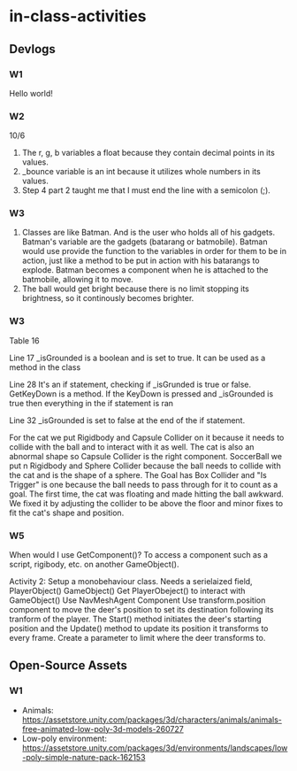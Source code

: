 # in-class-activities
## Devlogs
### W1
Hello world!


### W2
10/6
1. The r, g, b variables a float because they contain decimal points in its values.
2. _bounce variable is an int because it utilizes whole numbers in its values.
3. Step 4 part 2 taught me that I must end the line with a semicolon (;).

### W3
1. Classes are like Batman. And is the user who holds all of his gadgets. Batman's variable are the gadgets (batarang or batmobile). Batman would use provide the function to the variables in order for them to be in action, just like a method to be put in action with his batarangs to explode. Batman becomes a component when he is attached to the batmobile, allowing it to move. 
2. The ball would get bright because there is no limit stopping its brightness, so it continously becomes brighter.

### W3

Table 16

Line 17
_isGrounded is a boolean and is set to true. It can be used as a method in the class

Line 28
It's an if statement, checking if _isGrunded is true or false. GetKeyDown is a method. If the KeyDown is pressed and _isGrounded is true then everything in the if statement is ran

Line 32
_isGrounded is set to false at the end of the if statement.

For the cat we put Rigidbody and Capsule Collider on it because it needs to collide with the ball and to interact with it as well. The cat is also an abnormal shape so Capsule Collider is the right component. SoccerBall we put n Rigidbody and Sphere Collider because the ball needs to collide with the cat and is the shape of a sphere. The Goal has Box Collider and "Is Trigger" is one because the ball needs to pass through for it to count as a goal. The first time, the cat was floating and made hitting the ball awkward. We fixed it by adjusting the collider to be above the floor and minor fixes to fit the cat's shape and position.

### W5
When would I use GetComponent()?
To access a component such as a script, rigibody, etc. on another GameObject().

Activity 2:
Setup a monobehaviour class. 
Needs a serielaized field, PlayerObject() GameObject()
Get PlayerObeject() to interact with GameObject()
Use NavMeshAgent Component
Use transform.position component to move the deer's position to set its destination following its tranform of the player.
The Start() method initiates the deer's starting position and the Update() method to update its position it transforms to every frame.
Create a parameter to limit where the deer transforms to. 

## Open-Source Assets
### W1
- Animals: https://assetstore.unity.com/packages/3d/characters/animals/animals-free-animated-low-poly-3d-models-260727 
- Low-poly environment: https://assetstore.unity.com/packages/3d/environments/landscapes/low-poly-simple-nature-pack-162153 